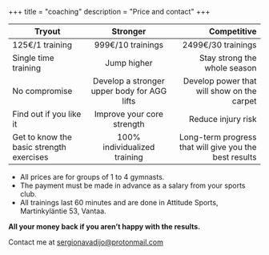 +++
title = "coaching"
description = "Price and contact"
+++

| Tryout        |       Stronger       | Competitive  |
| ------------- |:-------------:| --:|
| 125€/1 training      |     999€/10 trainings        | 2499€/30 trainings |
| Single time training     |Jump higher          |   Stay strong the whole season |
| No compromise | Develop a stronger upper body for AGG lifts |     Develop power that will show on the carpet |
| Find out if you like it      | Improve your core strength | Reduce injury risk |
| Get to know the basic strength exercises| 100% individualized training   | Long-term progress that will give you the best results |

* All prices are for groups of 1 to 4 gymnasts.
* The payment must be made in advance as a salary from your sports club.
* All trainings last 60 minutes and are done in Attitude Sports, Martinkyläntie 53, Vantaa.

**All your money back if you aren’t happy with the results.**

Contact me at <sergionavadijo@protonmail.com>
